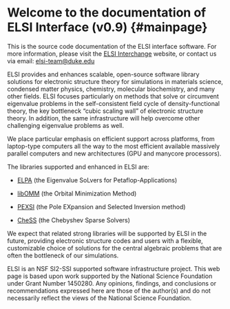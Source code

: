 Welcome to the documentation of ELSI Interface (v0.9)           {#mainpage}
=====================================================

This is the source code documentation of the ELSI interface software. For more information, please visit the <a href="http://elsi-interchange.org">ELSI Interchange</a> website, or contact us via email: elsi-team@duke.edu

ELSI provides and enhances scalable, open-source software library solutions for electronic structure theory for simulations in materials science, condensed matter physics, chemistry, molecular biochemistry, and many other fields. ELSI focuses particularly on methods that solve or circumvent eigenvalue problems in the self-consistent field cycle of density-functional theory, the key bottleneck “cubic scaling wall” of electronic structure theory. In addition, the same infrastructure will help overcome other challenging eigenvalue problems as well.

We place particular emphasis on efficient support across platforms, from laptop-type computers all the way to the most efficient available massively parallel computers and new architectures (GPU and manycore processors).

The libraries supported and enhanced in ELSI are:

* <a href="http://elpa.mpcdf.mpg.de">ELPA</a> (the Eigenvalue SoLvers for Petaflop-Applications)

* <a href="http://esl.cecam.org/mediawiki/index.php/LibOMM">libOMM</a> (the Orbital Minimization Method)

* <a href="http://math.berkeley.edu/~linlin/pexsi/index.html">PEXSI</a> (the Pole EXpansion and Selected Inversion method)

* <a href="http://launchpad.net/chess">CheSS</a> (the Chebyshev Sparse Solvers)

We expect that related strong libraries will be supported by ELSI in the future, providing electronic structure codes and users with a flexible, customizable choice of solutions for the central algebraic problems that are often the bottleneck of our simulations.

ELSI is an NSF SI2-SSI supported software infrastructure project. This web page is based upon work supported by the National Science Foundation under Grant Number 1450280. Any opinions, findings, and conclusions or recommendations expressed here are those of the author(s) and do not necessarily reflect the views of the National Science Foundation.
